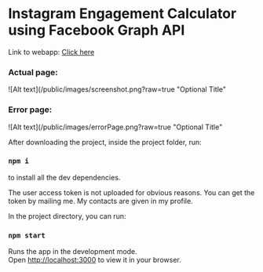 # Instagram Engagement Calculator using Facebook Graph API

Link to webapp: [Click here](https://insta-engagement-calc-kedar.netlify.app/)

### Actual page:
![Alt text](/public/images/screenshot.png?raw=true "Optional Title"

### Error page:
![Alt text](/public/images/errorPage.png?raw=true "Optional Title"

After downloading the project, inside the project folder, run:

### `npm i`
to install all the dev dependencies.

The user access token is not uploaded for obvious reasons. You can get the token by mailing me. My contacts are given in my profile.

In the project directory, you can run:

### `npm start`

Runs the app in the development mode.\
Open [http://localhost:3000](http://localhost:3000) to view it in your browser.